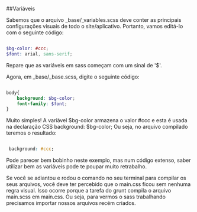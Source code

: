 ##Variáveis

Sabemos que o arquivo _base/_variables.scss deve conter as principais configurações visuais de todo o site/aplicativo. Portanto, vamos editá-lo com o seguinte código:

```scss

$bg-color: #ccc;
$font: arial, sans-serif;

```

Repare que as variáveis em sass começam com um sinal de '$'.

Agora, em _base/_base.scss, digite o seguinte código:

```scss

body{
    background: $bg-color;    
    font-family: $font;
}

```
Muito simples! A varíável $bg-color armazena o valor #ccc e esta é usada na declaração CSS background: $bg-color;  Ou seja, no arquivo compilado teremos o resultado: 

```css

 background: #ccc; 

 ``` 

Pode parecer bem bobinho neste exemplo, mas num código extenso, saber utilizar bem as variáveis pode te poupar muito retrabalho.

Se você se adiantou e rodou o comando no seu terminal para compilar os seus arquivos, você deve ter percebido que o main.css ficou sem nenhuma regra visual. Isso ocorre porque a tarefa do grunt compila o arquivo main.scss em main.css. Ou seja, para vermos o sass trabalhando precisamos importar nossos arquivos recém criados.